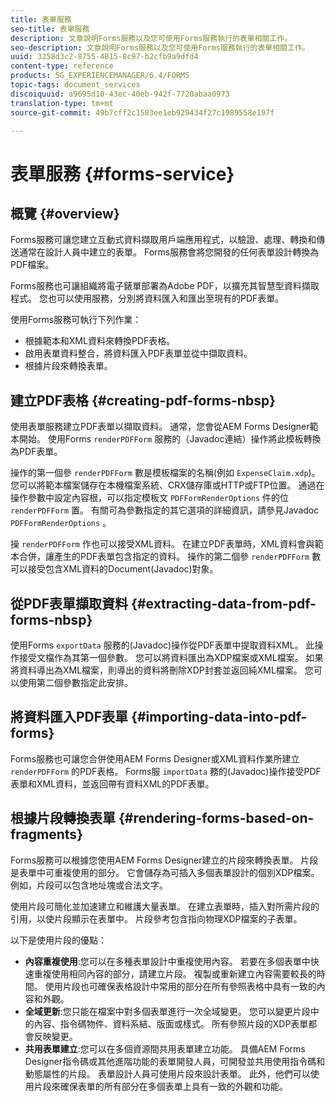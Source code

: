 ```yaml
---
title: 表單服務
seo-title: 表單服務
description: 文章說明Forms服務以及您可使用Forms服務執行的表單相關工作。
seo-description: 文章說明Forms服務以及您可使用Forms服務執行的表單相關工作。
uuid: 3258d3c2-8755-4815-8c97-b2cfb9a9dfd4
content-type: reference
products: SG_EXPERIENCEMANAGER/6.4/FORMS
topic-tags: document_services
discoiquuid: a9695d10-43ec-40eb-942f-7720abaa0973
translation-type: tm+mt
source-git-commit: 49b7cff2c1583ee1eb929434f27c1989558e197f

---
```



# 表單服務 {#forms-service}

## 概覽 {#overview}

Forms服務可讓您建立互動式資料擷取用戶端應用程式，以驗證、處理、轉換和傳送通常在設計人員中建立的表單。 Forms服務會將您開發的任何表單設計轉換為PDF檔案。

Forms服務也可讓組織將電子錶單部署為Adobe PDF，以擴充其智慧型資料擷取程式。 您也可以使用服務，分別將資料匯入和匯出至現有的PDF表單。

使用Forms服務可執行下列作業：

* 根據範本和XML資料來轉換PDF表格。
* 啟用表單資料整合，將資料匯入PDF表單並從中擷取資料。
* 根據片段來轉換表單。

## 建立PDF表格 {#creating-pdf-forms-nbsp}

使用表單服務建立PDF表單以擷取資料。 通常，您會從AEM Forms Designer範本開始。 使用Forms `renderPDFForm` 服務的（Javadoc連結）操作將此模板轉換為PDF表單。

操作的第一個參 `renderPDFForm` 數是模板檔案的名稱(例如 `ExpenseClaim.xdp`)。 您可以將範本檔案儲存在本機檔案系統、CRX儲存庫或HTTP或FTP位置。 通過在操作參數中設定內容根，可以指定模板文 `PDFFormRenderOptions` 件的位 `renderPDFForm` 置。 有關可為參數指定的其它選項的詳細資訊，請參見Javadoc `PDFFormRenderOptions` 。

操 `renderPDFForm` 作也可以接受XML資料。 在建立PDF表單時，XML資料會與範本合併，讓產生的PDF表單包含指定的資料。 操作的第二個參 `renderPDFForm` 數可以接受包含XML資料的Document(Javadoc)對象。

## 從PDF表單擷取資料 {#extracting-data-from-pdf-forms-nbsp}

使用Forms `exportData` 服務的(Javadoc)操作從PDF表單中提取資料XML。 此操作接受文檔作為其第一個參數。 您可以將資料匯出為XDP檔案或XML檔案。 如果將資料導出為XML檔案，則導出的資料將刪除XDP封套並返回純XML檔案。 您可以使用第二個參數指定此安排。

## 將資料匯入PDF表單 {#importing-data-into-pdf-forms}

Forms服務也可讓您合併使用AEM Forms Designer或XML資料作業所建立 `renderPDFForm` 的PDF表格。 Forms服 `importData` 務的(Javadoc)操作接受PDF表單和XML資料，並返回帶有資料XML的PDF表單。

## 根據片段轉換表單 {#rendering-forms-based-on-fragments}

Forms服務可以根據您使用AEM Forms Designer建立的片段來轉換表單。 片段是表單中可重複使用的部分。 它會儲存為可插入多個表單設計的個別XDP檔案。 例如，片段可以包含地址塊或合法文字。

使用片段可簡化並加速建立和維護大量表單。 在建立表單時，插入對所需片段的引用，以使片段顯示在表單中。 片段參考包含指向物理XDP檔案的子表單。

以下是使用片段的優點：

* **內容重複使用**:您可以在多種表單設計中重複使用內容。 若要在多個表單中快速重複使用相同內容的部分，請建立片段。 複製或重新建立內容需要較長的時間。 使用片段也可確保表格設計中常用的部分在所有參照表格中具有一致的內容和外觀。
* **全域更新**:您只能在檔案中對多個表單進行一次全域變更。 您可以變更片段中的內容、指令碼物件、資料系結、版面或樣式。 所有參照片段的XDP表單都會反映變更。
* **共用表單建立**:您可以在多個資源間共用表單建立功能。 具備AEM Forms Designer指令碼或其他進階功能的表單開發人員，可開發並共用使用指令碼和動態屬性的片段。 表單設計人員可使用片段來設計表單。 此外，他們可以使用片段來確保表單的所有部分在多個表單上具有一致的外觀和功能。

